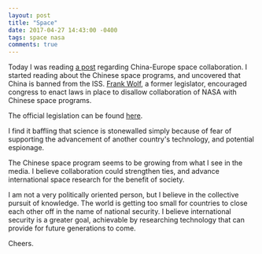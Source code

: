 ```yaml
---
layout: post
title: "Space"
date: 2017-04-27 14:43:00 -0400
tags: space nasa
comments: true
---
```


Today I was reading <a href="https://news.ycombinator.com/item?id=14210032">a post</a> regarding China-Europe space collaboration. I started reading about the Chinese space programs, and uncovered that China is banned from the ISS. <a href="https://en.wikipedia.org/wiki/Frank_Wolf_(politician)">Frank Wolf</a>, a former legislator, encouraged congress to enact laws in place to disallow collaboration of NASA with Chinese space programs.

The official legislation can be found <a href="https://www.gpo.gov/fdsys/pkg/PLAW-112publ55/html/PLAW-112publ55.htm">here</a>.

I find it baffling that science is stonewalled simply because of fear of supporting the advancement of another country's technology, and potential espionage.

The Chinese space program seems to be growing from what I see in the media. I believe collaboration could strengthen ties, and advance international space research for the benefit of society.

I am not a very politically oriented person, but I believe in the collective pursuit of knowledge. The world is getting too small for countries to close each other off in the name of national security. I believe international security is a greater goal, achievable by researching technology that can provide for future generations to come.

Cheers.
